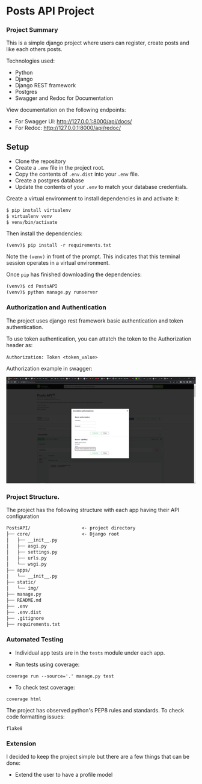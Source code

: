 # Posts API Project

### Project Summary
This is a simple django project where users can register, create posts
and like each others posts.

Technologies used:
- Python
- Django
- Django REST framework
- Postgres
- Swagger and Redoc for Documentation

View documentation on the following endpoints:

- For Swagger UI: http://127.0.0.1:8000/api/docs/
- For Redoc: http://127.0.0.1:8000/api/redoc/

## Setup
- Clone the repository
- Create a `.env` file in the project root.
- Copy the contents of `.env.dist` into your `.env` file.
- Create a postgres database 
- Update the contents of your `.env` to match your database credentials.


Create a virtual environment to install dependencies in and activate it:

```shell
$ pip install virtualenv
$ virtualenv venv
$ venv/bin/activate
```

Then install the dependencies:

```shell
(venv)$ pip install -r requirements.txt
```
Note the `(venv)` in front of the prompt. This indicates that this terminal
session operates in a virtual environment.

Once `pip` has finished downloading the dependencies:
```shell
(venv)$ cd PostsAPI
(venv)$ python manage.py runserver
```

### Authorization and Authentication
The project uses django rest framework basic authentication and token authentication.

To use token authentication, you can attatch the token to the Authorization header
as:

``Authorization: Token <token_value>``

Authorization example in swagger:

![alt text](/static/img/img.png)

### Project Structure.
The project has the following structure with each app having their API configuration

```tree
PostsAPI/                   <- project directory
├── core/                   <- Django root
│   ├── __init__.py
│   ├── asgi.py
│   ├── settings.py
│   ├── urls.py
│   └── wsgi.py
├── apps/
│   └── __init__.py
├── static/                
│   └── img/
├── manage.py
├── README.md
├── .env
├── .env.dist
├── .gitignore
├── requirements.txt
```

### Automated Testing
- Individual app tests are in the `tests` module under each app.

- Run tests using coverage:
```shell
coverage run --source='.' manage.py test
```
- To check test coverage:
```shell
coverage html
```

The project has observed python's PEP8 rules and standards. 
To check code formatting issues:
```shell
flake8
```

### Extension
I decided to keep the project simple but there are a few things that
can be done:
- Extend the user to have a profile model